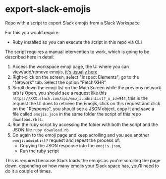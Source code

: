 # export-slack-emojis
Repo with a script to export Slack emojis from a Slack Workspace

For this you would require:
- Ruby installed so you can execute the script in this repo via CLI


The script requires a manual intervention to work, which is going to be described here in detail:
1) Access the workspace emoji page, the UI where you can view/add/remove emojis, [it's usually here](https://squaretrade-eng.slack.com/customize/emoji?utm_source=in-prod&utm_medium=inprod-customize_link-slack_menu-click)
2) Right-click on the screen, select "Inspect Elements", go to the "Network" tab. Select the option "Fetch/XHR"
3) Scroll down the emoji list on the Main Screen while the previous network tab is Open, you should see a request like this `https://XXX.slack.com/api/emoji.adminList?_x_id=944`, this is the request the UI does to retrieve the Emojis, click on this request and click on the "Response", you should see a JSON object, copy it and save a file called `emojis.json` in the same folder the script of this repo `download.rb` is.
4) Run the ruby script by accessing the folder with both the script and the JSON file `ruby download.rb`
5) Go again to the emoji page and keep scrolling and you see another `emoji.adminList?` request and repeat the process of:
    - Copying the JSON response into the `emojis.json`,
    - Run the ruby script

This is required because Slack loads the emojis as you're scrolling the page down, depending on how many emojis your Slack space has, you'll need to do it a couple of times. 
